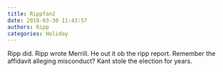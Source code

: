 ```yaml
---
title: Rippfan2
date: 2018-03-30 11:43:57
authors: Ripp
categories: Holiday
---
```


 Ripp did. Ripp wrote Merrill. He out it ob the ripp report. Remember the affidavit alleging misconduct? Kant stole the election for years.